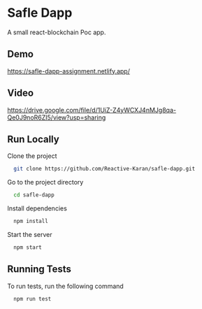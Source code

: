 # Safle Dapp

A small react-blockchain Poc app.

## Demo

https://safle-dapp-assignment.netlify.app/

## Video

https://drive.google.com/file/d/1UiZ-Z4yWCXJ4nMJg8qa-Qe0J9noR6ZI5/view?usp=sharing

## Run Locally

Clone the project

```bash
  git clone https://github.com/Reactive-Karan/safle-dapp.git
```

Go to the project directory

```bash
  cd safle-dapp
```

Install dependencies

```bash
  npm install
```

Start the server

```bash
  npm start
```

## Running Tests

To run tests, run the following command

```bash
  npm run test
```
